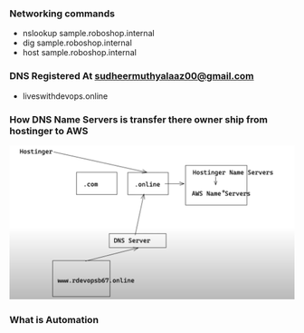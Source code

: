 ### Networking commands
- nslookup sample.roboshop.internal
- dig sample.roboshop.internal
- host sample.roboshop.internal 
### DNS Registered At sudheermuthyalaaz00@gmail.com
- liveswithdevops.online

### How DNS Name Servers is transfer there owner ship from hostinger to AWS
<p align="center">
  <img src="https://github.com/sudheermuthyala/AWS/blob/main/RK/i/2023-02-15-21-31-53.png" />
    </p>

### What is Automation 